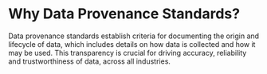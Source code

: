# Why Data Provenance Standards?
Data provenance standards establish criteria for documenting the origin and lifecycle of data, which includes details on how data is collected and how it may be used. This transparency is crucial for driving accuracy, reliability and trustworthiness of data, across all industries.